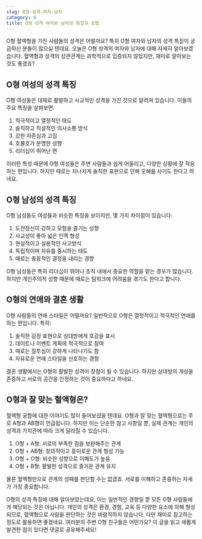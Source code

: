 ```yaml
---
slug: 0형-성격-여자-남자
category: 0
title: O형 성격 여자와 남자의 특징과 궁합
---
```


O형 혈액형을 가진 사람들의 성격은 어떨까요? 특히 O형 여자와 남자의 성격 특징이 궁금하신 분들이 많으실 텐데요. 오늘은 O형 성격의 여자와 남자에 대해 자세히 알아보겠습니다. 혈액형과 성격의 상관관계는 과학적으로 입증되지 않았지만, 재미로 알아보는 것도 좋겠죠?

## O형 여성의 성격 특징

O형 여성들은 대체로 활발하고 사교적인 성격을 가진 것으로 알려져 있습니다. 이들의 주요 특징을 살펴보면:

1. 적극적이고 열정적인 태도
2. 솔직하고 직설적인 의사소통 방식
3. 강한 자존심과 고집
4. 호불호가 분명한 성향
5. 리더십이 뛰어난 편

이러한 특성 때문에 O형 여성들은 주변 사람들과 쉽게 어울리고, 다양한 상황에 잘 적응하는 편입니다. 하지만 때로는 지나치게 솔직한 표현으로 인해 오해를 사기도 한다고 하네요.

## O형 남성의 성격 특징

O형 남성들도 여성들과 비슷한 특징을 보이지만, 몇 가지 차이점이 있습니다:

1. 도전정신이 강하고 모험을 즐기는 성향
2. 사교성이 좋아 넓은 인맥 형성
3. 현실적이고 실용적인 사고방식
4. 독립적이며 자유를 중시하는 태도
5. 때로는 충동적인 결정을 내리는 경향

O형 남성들은 특히 리더십이 뛰어나 조직 내에서 중요한 역할을 맡는 경우가 많습니다. 하지만 개인주의적 성향 때문에 때로는 팀워크에 어려움을 겪기도 한다고 합니다.

## O형의 연애와 결혼 생활

O형 사람들의 연애 스타일은 어떨까요? 일반적으로 O형은 열정적이고 적극적인 연애를 하는 편입니다. 특히:

1. 솔직한 감정 표현으로 상대방에게 호감을 표시
2. 데이트나 이벤트 계획에 적극적으로 참여
3. 때로는 질투심이 강하게 나타나기도 함
4. 자유로운 연애 스타일을 선호하는 경향

결혼 생활에서는 O형의 활발한 성격이 장점이 될 수 있습니다. 하지만 상대방의 개성을 존중하고 서로의 공간을 인정하는 것이 중요하다고 하네요.

## O형과 잘 맞는 혈액형은?

혈액형 궁합에 대한 이야기도 많이 들어보셨을 텐데요. O형과 잘 맞는 혈액형으로는 주로 A형과 AB형이 언급됩니다. 하지만 이는 단순한 참고 사항일 뿐, 실제 관계는 개인의 성격과 가치관에 따라 크게 달라질 수 있습니다.

1. O형 + A형: 서로의 부족한 점을 보완해주는 관계
2. O형 + AB형: 창의적이고 흥미로운 관계 형성 가능
3. O형 + O형: 비슷한 성향으로 이해도가 높음
4. O형 + B형: 활발한 성격으로 즐거운 관계 유지

물론 혈액형만으로 관계의 성패를 판단할 수는 없겠죠. 서로를 이해하고 존중하는 자세가 가장 중요합니다.

O형의 성격 특징에 대해 알아보았는데요, 이는 일반적인 경향일 뿐 모든 O형 사람들에게 해당되는 것은 아닙니다. 개인의 성격은 환경, 경험, 교육 등 다양한 요소에 의해 형성되므로, 혈액형으로 사람을 판단하는 것은 바람직하지 않습니다. 다만 재미로 참고하는 정도로 활용하면 좋겠네요. 여러분의 주변 O형 친구들은 어떤가요? 이 글을 읽고 새롭게 발견한 점이 있다면 댓글로 공유해주세요!